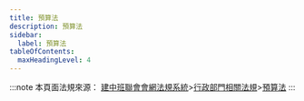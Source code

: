```yaml
---
title: 預算法
description: 預算法
sidebar:
  label: 預算法
tableOfContents:
  maxHeadingLevel: 4
---
```


:::note
本頁面法規來源：
[建中班聯會會網法規系統](https://ckhssc.wordpress.com/%e6%b3%95%e8%a6%8f%e7%b3%bb%e7%b5%b1/)\>[行政部門相關法規](https://ckhssc.wordpress.com/%e8%a1%8c%e6%94%bf%e9%83%a8%e9%96%80%e7%9b%b8%e9%97%9c%e6%b3%95%e8%a6%8f/)\>[預算法](https://drive.google.com/file/d/1s4LJS9Ob4Ne7zXoe_YSiL6bNNS8SA20K/view?usp=drive_link)
:::
